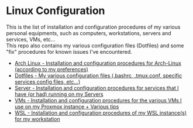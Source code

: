 # Linux Configuration

This is the list of installation and configuration procedures of my various personal equipments, such as computers, workstations, servers and services, VMs, etc...   
This repo also contains my various configuration files (Dotfiles) and some "fix" procedures for known issues I've encountered.  

* [Arch Linux - Installation and configuration procedures for Arch-Linux (according to my preferences)](https://github.com/Antiz96/Linux-Configuration/tree/main/Arch-Linux)
* [Dotfiles - My various configuration files (.bashrc, .tmux.conf, specific services config files, etc...)  ](https://github.com/Antiz96/Linux-Configuration/tree/main/Dotfiles)
* [Server - Installation and configuration procedures for services that I have (or had) running on my Servers](https://github.com/Antiz96/Linux-Configuration/tree/main/Server)
* [VMs - Installation and configuration procedures for the various VMs I use on my Proxmox instance + Various tips](https://github.com/Antiz96/Linux-Configuration/tree/main/VMs)
* [WSL - Installation and configuration procedures of my WSL instance(s) for my workstation](https://github.com/Antiz96/Linux-Configuration/tree/main/WSL)
